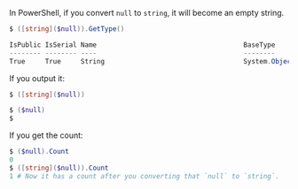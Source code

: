 In PowerShell, if you convert `null` to `string`, it will become an empty string.

```powershell
$ ([string]($null)).GetType()

IsPublic IsSerial Name                                     BaseType
-------- -------- ----                                     --------
True     True     String                                   System.Object
```

If you output it:

```powershell
$ ([string]($null))

$ ($null)
$
```

If you get the count:

```powershell
$ ($null).Count
0
$ ([string]($null)).Count
1 # Now it has a count after you converting that `null` to `string`.
```
